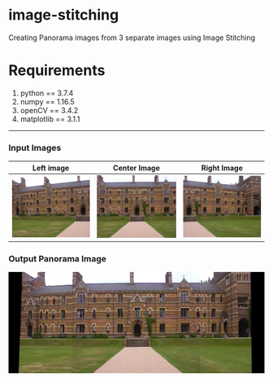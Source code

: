 # image-stitching
Creating Panorama images from 3 separate images using Image Stitching

# Requirements
1. python == 3.7.4
2. numpy == 1.16.5
3. openCV == 3.4.2
4. matplotlib == 3.1.1
---
### Input Images
Left image                      | Center Image                    | Right Image
:------------------------------:|:-------------------------------:|:-------------------------------:
![](./input_images/keble_a.jpg) | ![](./input_images/keble_b.jpg) | ![](./input_images/keble_c.jpg)

### Output Panorama Image
![](./output_images/panorama.jpeg)
